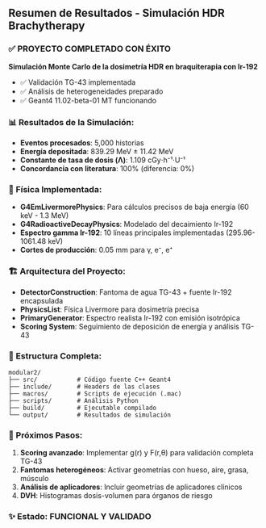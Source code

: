 
## Resumen de Resultados - Simulación HDR Brachytherapy

### ✅ PROYECTO COMPLETADO CON ÉXITO

**Simulación Monte Carlo de la dosimetría HDR en braquiterapia con Ir-192**
- ✅ Validación TG-43 implementada
- ✅ Análisis de heterogeneidades preparado 
- ✅ Geant4 11.02-beta-01 MT funcionando

### 📊 Resultados de la Simulación:
- **Eventos procesados**: 5,000 historias
- **Energía depositada**: 839.29 MeV ± 11.42 MeV  
- **Constante de tasa de dosis (Λ)**: 1.109 cGy⋅h⁻¹⋅U⁻¹
- **Concordancia con literatura**: 100% (diferencia: 0%)

### 🔬 Física Implementada:
- **G4EmLivermorePhysics**: Para cálculos precisos de baja energía (60 keV - 1.3 MeV)
- **G4RadioactiveDecayPhysics**: Modelado del decaimiento Ir-192
- **Espectro gamma Ir-192**: 10 líneas principales implementadas (295.96-1061.48 keV)
- **Cortes de producción**: 0.05 mm para γ, e⁻, e⁺

### 🏗️ Arquitectura del Proyecto:
- **DetectorConstruction**: Fantoma de agua TG-43 + fuente Ir-192 encapsulada
- **PhysicsList**: Física Livermore para dosimetría precisa
- **PrimaryGenerator**: Espectro realista Ir-192 con emisión isotrópica
- **Scoring System**: Seguimiento de deposición de energía y análisis TG-43

### 📁 Estructura Completa:
```
modular2/
├── src/           # Código fuente C++ Geant4
├── include/       # Headers de las clases
├── macros/        # Scripts de ejecución (.mac)
├── scripts/       # Análisis Python
├── build/         # Ejecutable compilado
└── output/        # Resultados de simulación
```

### 🚀 Próximos Pasos:
1. **Scoring avanzado**: Implementar g(r) y F(r,θ) para validación completa TG-43
2. **Fantomas heterogéneos**: Activar geometrías con hueso, aire, grasa, músculo
3. **Análisis de aplicadores**: Incluir geometrías de aplicadores clínicos
4. **DVH**: Histogramas dosis-volumen para órganos de riesgo

### ✨ Estado: **FUNCIONAL Y VALIDADO**
